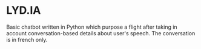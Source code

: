 # LYD.IA
Basic chatbot written in Python which purpose a flight after taking in account conversation-based details about user's speech. The conversation is in french only.
